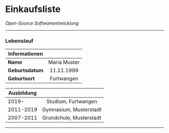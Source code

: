 # Einkaufsliste
*Open-Source Softwareentwicklung*

---

### Lebenslauf

| Informationen      |                        |
| ------------- |:----------------------:| 
| **Name**          | Maria Muster | 
| **Geburtsdatum**     | 11.11.1999 |  
| **Geburtsort**      | Furtwangen |   


| Ausbildung      |                        |
| ------------- |:----------------------:| 
| 2019-     | Studium, Furtwangen |
| 2011-2019     | Gymnasium, Musterstadt |
| 2007-2011     | Grundchule, Musterstadt|  
    


---
